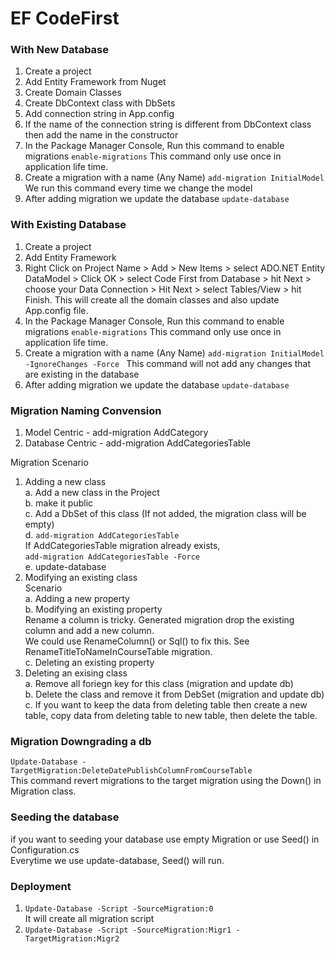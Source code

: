 # EF CodeFirst

### With New Database
1. Create a project
2. Add Entity Framework from Nuget
3. Create Domain Classes
4. Create DbContext class with DbSets
5. Add connection string in App.config
6. If the name of the connection string is different from DbContext class then add the name in the constructor
7. In the Package Manager Console, Run this command to enable migrations
	`enable-migrations`
	This command only use once in application life time.
8. Create a migration with a name (Any Name)
	`add-migration InitialModel`
	We run this command every time we change the model
9. After adding migration we update the database
	`update-database`

### With Existing Database
1. Create a project
2. Add Entity Framework
3. Right Click on Project Name > Add > New Items > select ADO.NET Entity DataModel > Click OK > 
	select Code First from Database > hit Next > choose your Data Connection > Hit Next >
	select Tables/View > hit Finish.
	This will create all the domain classes and also update App.config file.
4. In the Package Manager Console, Run this command to enable migrations
	`enable-migrations`
	This command only use once in application life time.
5. Create a migration with a name (Any Name)
	`add-migration InitialModel -IgnoreChanges -Force `
	This command will not add any changes that are existing in the database
6. After adding migration we update the database
	`update-database`

### Migration Naming Convension
1. Model Centric - add-migration AddCategory
2. Database Centric - add-migration AddCategoriesTable

Migration Scenario
1. Adding a new class <br>
    a. Add a new class in the Project <br>
    b. make it public <br>
    c. Add a DbSet of this class (If not added, the migration class will be empty) <br>
    d. `add-migration AddCategoriesTable` <br>
        If AddCategoriesTable migration already exists,  <br>
        `add-migration AddCategoriesTable -Force` <br>
    e. update-database <br>
2. Modifying an existing class <br>
    Scenario <br>
        a. Adding a new property <br>
        b. Modifying an existing property <br>
        Rename a column is tricky. Generated migration drop the existing column and add a new column. <br>
        We could use RenameColumn() or Sql() to fix this. See RenameTitleToNameInCourseTable migration. <br>
        c. Deleting an existing property <br>
3. Deleting an exising class <br>
        a. Remove all foriegn key for this class (migration and update db) <br>
        b. Delete the class and remove it from DebSet (migration and update db) <br>
        c. If you want to keep the data from deleting table then create a new table, copy data from deleting table to new table, then delete the table. <br>

### Migration Downgrading a db
`Update-Database -TargetMigration:DeleteDatePublishColumnFromCourseTable` <br>
This command revert migrations to the target migration using the Down() in Migration class. <br>

### Seeding the database
if you want to seeding your database use empty Migration or use Seed() in Configuration.cs <br>
Everytime we use update-database, Seed() will run.<br>

### Deployment
1. `Update-Database -Script -SourceMigration:0` <br>
It will create all migration script <br>
2. `Update-­Database ­‐Script ­‐SourceMigration:Migr1 ­‐TargetMigration:Migr2`





	
